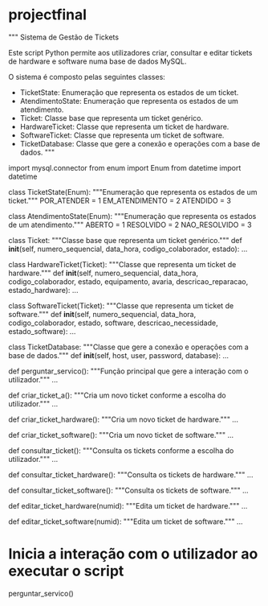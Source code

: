 # projectfinal

"""
Sistema de Gestão de Tickets

Este script Python permite aos utilizadores criar, consultar e editar tickets de hardware e software
numa base de dados MySQL.

O sistema é composto pelas seguintes classes:

- TicketState: Enumeração que representa os estados de um ticket.
- AtendimentoState: Enumeração que representa os estados de um atendimento.
- Ticket: Classe base que representa um ticket genérico.
- HardwareTicket: Classe que representa um ticket de hardware.
- SoftwareTicket: Classe que representa um ticket de software.
- TicketDatabase: Classe que gere a conexão e operações com a base de dados.
"""

import mysql.connector
from enum import Enum
from datetime import datetime

class TicketState(Enum):
    """Enumeração que representa os estados de um ticket."""
    POR_ATENDER = 1
    EM_ATENDIMENTO = 2
    ATENDIDO = 3

class AtendimentoState(Enum):
    """Enumeração que representa os estados de um atendimento."""
    ABERTO = 1
    RESOLVIDO = 2
    NAO_RESOLVIDO = 3

class Ticket:
    """Classe base que representa um ticket genérico."""
    def __init__(self, numero_sequencial, data_hora, codigo_colaborador, estado):
        ...

class HardwareTicket(Ticket):
    """Classe que representa um ticket de hardware."""
    def __init__(self, numero_sequencial, data_hora, codigo_colaborador, estado,
                 equipamento, avaria, descricao_reparacao, estado_hardware):
        ...

class SoftwareTicket(Ticket):
    """Classe que representa um ticket de software."""
    def __init__(self, numero_sequencial, data_hora, codigo_colaborador, estado,
                 software, descricao_necessidade, estado_software):
        ...

class TicketDatabase:
    """Classe que gere a conexão e operações com a base de dados."""
    def __init__(self, host, user, password, database):
        ...

def perguntar_servico():
    """Função principal que gere a interação com o utilizador."""
    ...

def criar_ticket_a():
    """Cria um novo ticket conforme a escolha do utilizador."""
    ...

def criar_ticket_hardware():
    """Cria um novo ticket de hardware."""
    ...

def criar_ticket_software():
    """Cria um novo ticket de software."""
    ...

def consultar_ticket():
    """Consulta os tickets conforme a escolha do utilizador."""
    ...

def consultar_ticket_hardware():
    """Consulta os tickets de hardware."""
    ...

def consultar_ticket_software():
    """Consulta os tickets de software."""
    ...

def editar_ticket_hardware(numid):
    """Edita um ticket de hardware."""
    ...

def editar_ticket_software(numid):
    """Edita um ticket de software."""
    ...

# Inicia a interação com o utilizador ao executar o script
perguntar_servico()
